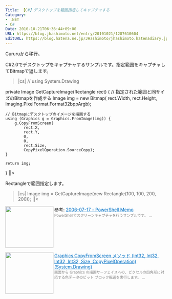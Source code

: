 ```yaml
---
Title: 【C#】デスクトップを範囲指定してキャプチャする
Category:
- .NET
- C#
Date: 2010-10-21T06:36:44+09:00
URL: https://blog.jhashimoto.net/entry/20101021/1287610604
EditURL: https://blog.hatena.ne.jp/JHashimoto/jhashimoto.hatenadiary.jp/atom/entry/12921228815717258696
---
```


Cururuから移行。

C#2.0でデスクトップをキャプチャするサンプルです。指定範囲をキャプチャしてBitmapで返します。

>|cs|
// using System.Drawing

private Image GetCaptureImage(Rectangle rect) {
    // 指定された範囲と同サイズのBitmapを作成する
    Image img = new Bitmap(
                    rect.Width,
                    rect.Height,
                    Imaging.PixelFormat.Format32bppArgb);
 
    // Bitmapにデスクトップのイメージを描画する
    using (Graphics g = Graphics.FromImage(img)) {
        g.CopyFromScreen(
            rect.X,
            rect.Y,
            0,
            0,
            rect.Size,
            CopyPixelOperation.SourceCopy);
    }
 
    return img;
}
||<
 
Rectangleで範囲指定します。
>|cs|
Image img = GetCaptureImage(new Rectangle(100, 100, 200, 200));
||<

参考:
<a href="http://d.hatena.ne.jp/newpops/20060717" target="_blank"><img class="alignleft" align="left" border="0" src="http://capture.heartrails.com/150x130/shadow?http://d.hatena.ne.jp/newpops/20060717" alt="" width="150" height="130" /></a><a style="color:#0070C5;" href="http://d.hatena.ne.jp/newpops/20060717" target="_blank">2006-07-17 - PowerShell Memo</a><a href="http://b.hatena.ne.jp/entry/http://d.hatena.ne.jp/newpops/20060717" target="_blank"><img border="0" src="http://b.hatena.ne.jp/entry/image/http://d.hatena.ne.jp/newpops/20060717" alt="" /></a><br><span style="color: #808080;font-size: 80%;">PowerShellでスクリーンキャプチャを行うサンプルです。 ...</span><br style="clear:both;" />

<a href="http://msdn.microsoft.com/ja-jp/library/cdcw1c3b(VS.80).aspx" target="_blank"><img class="alignleft" align="left" border="0" src="http://capture.heartrails.com/150x130/shadow?http://msdn.microsoft.com/ja-jp/library/cdcw1c3b(VS.80).aspx" alt="" width="150" height="130" /></a><a style="color:#0070C5;" href="http://msdn.microsoft.com/ja-jp/library/cdcw1c3b(VS.80).aspx" target="_blank">Graphics.CopyFromScreen メソッド (Int32, Int32, Int32, Int32, Size, CopyPixelOperation) (System.Drawing)</a><a href="http://b.hatena.ne.jp/entry/http://msdn.microsoft.com/ja-jp/library/cdcw1c3b(VS.80).aspx" target="_blank"><img border="0" src="http://b.hatena.ne.jp/entry/image/http://msdn.microsoft.com/ja-jp/library/cdcw1c3b(VS.80).aspx" alt="" /></a><br><span style="color: #808080;font-size: 80%;">画面から Graphics の描画サーフェイスへの、ピクセルの四角形に対応する色データのビット ブロック転送を実行します。 ...</span><br style="clear:both;" />
